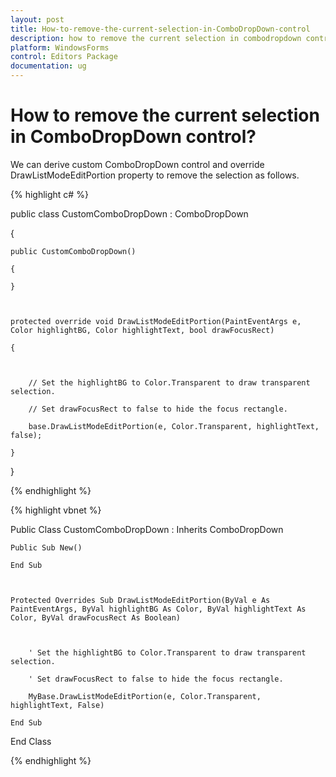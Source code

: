 ```yaml
---
layout: post
title: How-to-remove-the-current-selection-in-ComboDropDown-control
description: how to remove the current selection in combodropdown control
platform: WindowsForms
control: Editors Package
documentation: ug
---
```


# How to remove the current selection in ComboDropDown control?

We can derive custom ComboDropDown control and override DrawListModeEditPortion property to remove the selection as follows.

{% highlight c# %}



public class CustomComboDropDown : ComboDropDown

{

    public CustomComboDropDown()

    {

    }



    protected override void DrawListModeEditPortion(PaintEventArgs e, Color highlightBG, Color highlightText, bool drawFocusRect)

    {



        // Set the highlightBG to Color.Transparent to draw transparent selection.

        // Set drawFocusRect to false to hide the focus rectangle.

        base.DrawListModeEditPortion(e, Color.Transparent, highlightText, false);

    }

}

{% endhighlight %}

{% highlight vbnet %}



Public Class CustomComboDropDown : Inherits ComboDropDown

    Public Sub New()

    End Sub



    Protected Overrides Sub DrawListModeEditPortion(ByVal e As PaintEventArgs, ByVal highlightBG As Color, ByVal highlightText As Color, ByVal drawFocusRect As Boolean)



        ' Set the highlightBG to Color.Transparent to draw transparent selection.

        ' Set drawFocusRect to false to hide the focus rectangle.

        MyBase.DrawListModeEditPortion(e, Color.Transparent, highlightText, False)

    End Sub

End Class

{% endhighlight %}